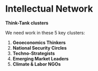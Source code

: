 # Intellectual Network

**Think-Tank clusters**

We need work in these 5 key clusters:

1. **Geoeconomics Thinkers**
2. **National Security Circles**
3. **Techno-Strategists**
4. **Emerging Market Leaders**
5. **Climate & Labor NGOs**